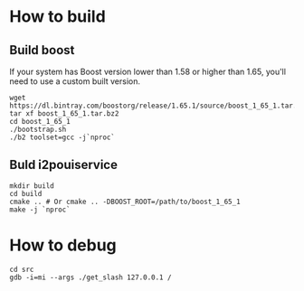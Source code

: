 # How to build

## Build boost

If your system has Boost version lower than 1.58 or higher than 1.65,
you'll need to use a custom built version.

```
wget https://dl.bintray.com/boostorg/release/1.65.1/source/boost_1_65_1.tar.bz2
tar xf boost_1_65_1.tar.bz2
cd boost_1_65_1
./bootstrap.sh
./b2 toolset=gcc -j`nproc`
```

## Buld i2pouiservice
```
mkdir build
cd build
cmake .. # Or cmake .. -DBOOST_ROOT=/path/to/boost_1_65_1
make -j `nproc`
```

# How to debug 

```
cd src
gdb -i=mi --args ./get_slash 127.0.0.1 /
```

